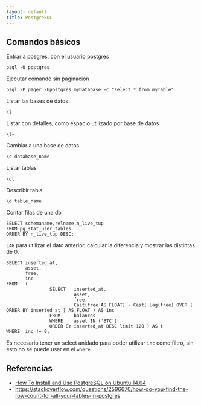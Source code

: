 ```yaml
---
layout: default
title: PostgreSQL
---
```


## Comandos básicos

Entrar a posgres, con el usuario postgres

    psql -U postgres

Ejecutar comando sin paginación

    psql -P pager -Upostgres myDatabase -c "select * from myTable"

Listar las bases de datos

    \l

Listar con detalles, como espacio utilizado por base de datos

    \l+

Cambiar a una base de datos

    \c database_name

Listar tablas

    \dt

Describir tabla

    \d table_name

Contar filas de una db

    SELECT schemaname,relname,n_live_tup
    FROM pg_stat_user_tables
    ORDER BY n_live_tup DESC;

`LAG` para utilizar el dato anterior, calcular la diferencia y mostrar las distintas de 0.

    SELECT inserted_at,
           asset,
           free,
           inc
    FROM   (
                    SELECT   inserted_at,
                             asset,
                             free,
                             Cast(free AS FLOAT) - Cast( Lag(free) OVER ( ORDER BY inserted_at ) AS FLOAT ) AS inc
                    FROM     balances
                    WHERE    asset IN ('BTC')
                    ORDER BY inserted_at DESC limit 120 ) AS t
    WHERE  inc != 0;

Es necesario tener un select anidado para poder utilizar `inc` como filtro, sin esto no se puede usar en el `where`.

## Referencias

-   [How To Install and Use PostgreSQL on Ubuntu 14.04](https://www.digitalocean.com/community/tutorials/how-to-install-and-use-postgresql-on-ubuntu-14-04)
-   https://stackoverflow.com/questions/2596670/how-do-you-find-the-row-count-for-all-your-tables-in-postgres
